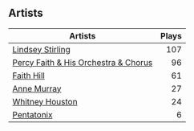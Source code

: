 ## Artists
Artists | Plays 
----- | -----: 
[Lindsey Stirling](/artists/lindsey-stirling-780013) | 107
[Percy Faith & His Orchestra & Chorus](/artists/percy-faith-his-orchestra-chorus-30066836) | 96
[Faith Hill](/artists/faith-hill-58019) | 61
[Anne Murray](/artists/anne-murray-28649) | 27
[Whitney Houston](/artists/whitney-houston-87166) | 24
[Pentatonix](/artists/pentatonix-655231) | 6

